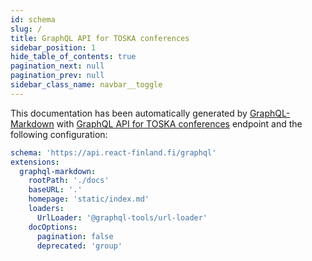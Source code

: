```yaml
---
id: schema
slug: /
title: GraphQL API for TOSKA conferences
sidebar_position: 1
hide_table_of_contents: true
pagination_next: null
pagination_prev: null
sidebar_class_name: navbar__toggle
---
```


This documentation has been automatically generated by [GraphQL-Markdown](https://graphql-markdown.github.io) with [GraphQL API for TOSKA conferences](https://github.com/ReactFinland/graphql-api) endpoint and the following configuration:

```yaml title=".graphqlrc"
schema: 'https://api.react-finland.fi/graphql'
extensions:
  graphql-markdown:
    rootPath: './docs'
    baseURL: '.'
    homepage: 'static/index.md'
    loaders:
      UrlLoader: '@graphql-tools/url-loader'
    docOptions:
      pagination: false
      deprecated: 'group'
```
